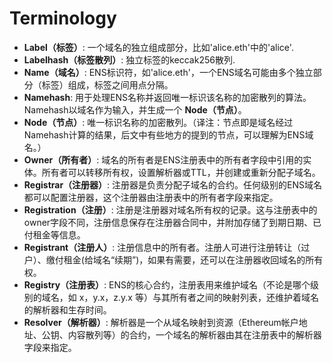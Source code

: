 # Terminology

* **Label（标签）**: 一个域名的独立组成部分，比如'alice.eth'中的'alice'.
* **Labelhash（标签散列）**: 独立标签的keccak256散列.
* **Name（域名）**: ENS标识符，如'alice.eth'，一个ENS域名可能由多个独立部分（标签）组成，标签之间用点分隔。
* **Namehash**: 用于处理ENS名称并返回唯一标识该名称的加密散列的算法。Namehash以域名作为输入，并生成一个 **Node（节点）**。
* **Node（节点）**: 唯一标识名称的加密散列。（译注：节点即是域名经过Namehash计算的结果，后文中有些地方的提到的节点，可以理解为ENS域名。）
* **Owner（所有者）**: 域名的所有者是ENS注册表中的所有者字段中引用的实体。所有者可以转移所有权，设置解析器或TTL，并创建或重新分配子域名。
* **Registrar（注册器）**: 注册器是负责分配子域名的合约。任何级别的ENS域名都可以配置注册器，这个注册器由注册表中的所有者字段来指定。
* **Registration（注册）**: 注册是注册器对域名所有权的记录。这与注册表中的owner字段不同，注册信息保存在注册器合同中，并附加存储了到期日期、已付租金等信息。
* **Registrant（注册人）**: 注册信息中的所有者。注册人可进行注册转让（过户）、缴付租金(给域名“续期”)，如果有需要，还可以在注册器收回域名的所有权。
* **Registry（注册表）**: ENS的核心合约，注册表用来维护域名（不论是哪个级别的域名，如 x，y.x，z.y.x 等）与其所有者之间的映射列表，还维护着域名的解析器和生存时间。
* **Resolver（解析器）**: 解析器是一个从域名映射到资源（Ethereum帐户地址、公钥、内容散列等）的合约，一个域名的解析器由其在注册表中的解析器字段来指定。
